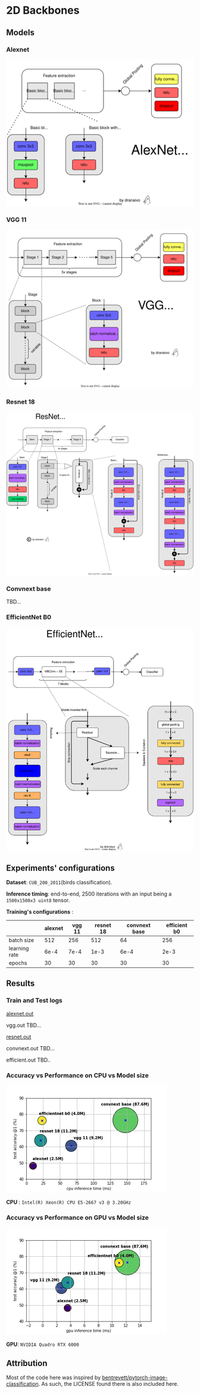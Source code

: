 # 2D Backbones

## Models

### Alexnet

![alexnet](assets/alexnet.svg)

### VGG 11

![vgg](assets/vgg.svg)

### Resnet 18

![resnet](assets/resnet.svg)

### Convnext base

TBD...

### EfficientNet B0

![efficientnet](assets/efficientnet.svg)

## Experiments' configurations

**Dataset**: `CUB_200_2011`(birds classification).

**Inference timing**: end-to-end, 2500 iterations with an input being a `1500x1500x3 uint8` tensor.

**Training's configurations** :

|               | alexnet | vgg 11 | resnet 18 | convnext base | efficient b0 |
|---------------|---------|--------|-----------|---------------|--------------|
| batch size    | 512     | 256    | 512       | 64            | 256          |
| learning rate | 6e-4    | 7e-4   | 1e-3      | 6e-4          | 2e-3         |
| epochs        | 30      | 30     | 30        | 30            | 30           |

## Results

### Train and Test logs

[alexnet.out](logs/alexnet.out)

vgg.out TBD...

[resnet.out](logs/resnet.out)

convnext.out TBD...

efficient.out TBD..


### Accuracy vs Performance on CPU vs Model size
![cpu](logs/comparison_cpu.jpg)

**CPU** : `Intel(R) Xeon(R) CPU E5-2667 v3 @ 3.20GHz`

### Accuracy vs Performance on GPU vs Model size
![gpu](logs/comparison_gpu.jpg)

**GPU**: `NVIDIA Quadro RTX 6000`

## Attribution

Most of the code here was inspired by [bentrevett/pytorch-image-classification](https://github.com/bentrevett/pytorch-image-classification). 
As such, the LICENSE found there is also included here.
